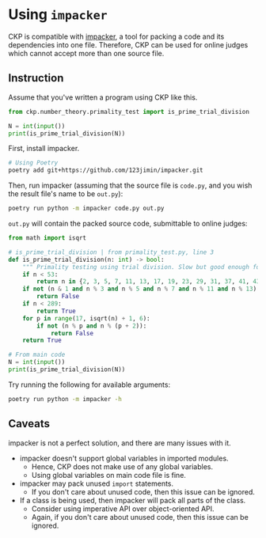 # Using `impacker`

CKP is compatible with [impacker](https://github.com/123jimin/impacker), a tool for packing a code and its dependencies into one file. Therefore, CKP can be used for online judges which cannot accept more than one source file.

## Instruction

Assume that you've written a program using CKP like this.

```py
from ckp.number_theory.primality_test import is_prime_trial_division

N = int(input())
print(is_prime_trial_division(N))
```

First, install impacker.

```sh
# Using Poetry
poetry add git+https://github.com/123jimin/impacker.git
```

Then, run impacker (assuming that the source file is `code.py`, and you wish the result file's name to be `out.py`):

```sh
poetry run python -m impacker code.py out.py
```

`out.py` will contain the packed source code, submittable to online judges:

```py
from math import isqrt

# is_prime_trial_division | from primality_test.py, line 3
def is_prime_trial_division(n: int) -> bool:
    """ Primality testing using trial division. Slow but good enough for simple problems. """
    if n < 53:
        return n in {2, 3, 5, 7, 11, 13, 17, 19, 23, 29, 31, 37, 41, 43, 47}
    if not (n & 1 and n % 3 and n % 5 and n % 7 and n % 11 and n % 13):
        return False
    if n < 289:
        return True
    for p in range(17, isqrt(n) + 1, 6):
        if not (n % p and n % (p + 2)):
            return False
    return True

# From main code
N = int(input())
print(is_prime_trial_division(N))
```

Try running the following for available arguments:

```sh
poetry run python -m impacker -h
```

## Caveats

impacker is not a perfect solution, and there are many issues with it.

- impacker doesn't support global variables in imported modules.
  - Hence, CKP does not make use of any global variables.
  - Using global variables on main code file is fine.
- impacker may pack unused `import` statements.
  - If you don't care about unused code, then this issue can be ignored.
- If a class is being used, then impacker will pack all parts of the class.
  - Consider using imperative API over object-oriented API.
  - Again, if you don't care about unused code, then this issue can be ignored.